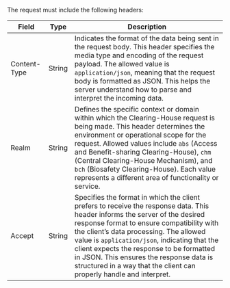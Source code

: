 The request must include the following headers:

| Field          | Type   | Description                        |
| -------------- | ------ | ---------------------------------- |
| Content-Type   | String | Indicates the format of the data being sent in the request body. This header specifies the media type and encoding of the request payload. The allowed value is `application/json`, meaning that the request body is formatted as JSON. This helps the server understand how to parse and interpret the incoming data. |
| Realm          | String | Defines the specific context or domain within which the Clearing-House request is being made. This header determines the environment or operational scope for the request. Allowed values include `abs` (Access and Benefit-sharing Clearing-House), `chm` (Central Clearing-House Mechanism), and `bch` (Biosafety Clearing-House). Each value represents a different area of functionality or service. |
| Accept         | String | Specifies the format in which the client prefers to receive the response data. This header informs the server of the desired response format to ensure compatibility with the client’s data processing. The allowed value is `application/json`, indicating that the client expects the response to be formatted in JSON. This ensures the response data is structured in a way that the client can properly handle and interpret. |
